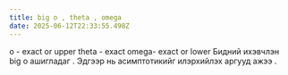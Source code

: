 ```yaml
---
title: big o , theta , omega
date: 2025-06-12T22:33:55.498Z
---
```


o - exact or upper
theta - exact
omega- exact or lower
Бидний ихэвчлэн big o ашигладаг . Эдгээр нь асимптотикийг илэрхийлэх аргууд ажээ .
